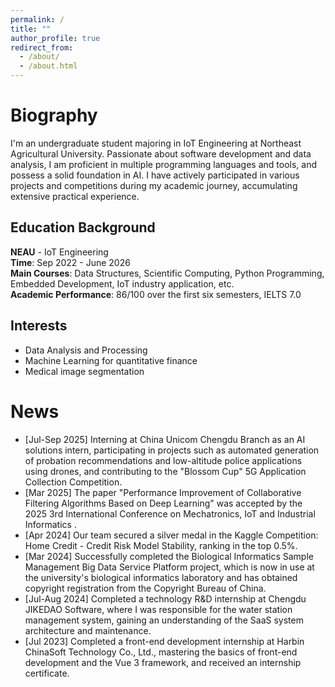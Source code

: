 ```yaml
---
permalink: /
title: ""
author_profile: true
redirect_from: 
  - /about/
  - /about.html
---
```

Biography
======
I'm an undergraduate student majoring in IoT Engineering at Northeast Agricultural University. Passionate about software development and data analysis, I am proficient in multiple programming languages and tools, and possess a solid foundation in AI. I have actively participated in various projects and competitions during my academic journey, accumulating extensive practical experience.

## Education Background

**NEAU** - IoT Engineering  
**Time**: Sep 2022 - June 2026  
**Main Courses**: Data Structures, Scientific Computing, Python Programming, Embedded Development, IoT industry application, etc.  
**Academic Performance**: 86/100 over the first six semesters, IELTS 7.0

## Interests

- Data Analysis and Processing
- Machine Learning for quantitative finance
- Medical image segmentation


News
======

- [Jul-Sep 2025] Interning at China Unicom Chengdu Branch as an AI solutions intern, participating in projects such as automated generation of probation recommendations and low-altitude police applications using drones, and contributing to the "Blossom Cup" 5G Application Collection Competition.
- [Mar 2025] The paper "Performance Improvement of Collaborative Filtering Algorithms Based on Deep Learning" was accepted by the 2025 3rd International Conference on Mechatronics, IoT and Industrial Informatics .
- [Apr 2024] Our team secured a silver medal in the Kaggle Competition: Home Credit - Credit Risk Model Stability, ranking in the top 0.5%.
- [Mar 2024] Successfully completed the Biological Informatics Sample Management Big Data Service Platform project, which is now in use at the university's biological informatics laboratory and has obtained copyright registration from the Copyright Bureau of China.
- [Jul-Aug 2024] Completed a technology R&D internship at Chengdu JIKEDAO Software, where I was responsible for the water station management system, gaining an understanding of the SaaS system architecture and maintenance.
- [Jul 2023] Completed a front-end development internship at Harbin ChinaSoft Technology Co., Ltd., mastering the basics of front-end development and the Vue 3 framework, and received an internship certificate.


